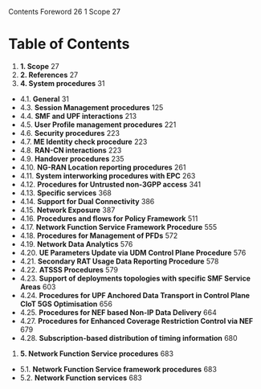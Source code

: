 
Contents
Foreword	26
1	Scope	27

# Table of Contents

1. **1. Scope**                                                       27
1. **2. References**                                                  27
1. **4. System procedures**                                           31
  - 4.1. **General**                                                   31
  - 4.3. **Session Management procedures**                             125
  - 4.4. **SMF and UPF interactions**                                  213
  - 4.5. **User Profile management procedures**                        221
  - 4.6. **Security procedures**                                       223
  - 4.7. **ME Identity check procedure**                               223
  - 4.8. **RAN-CN interactions**                                       223
  - 4.9. **Handover procedures**                                       235
  - 4.10. **NG-RAN Location reporting procedures**                     261
  - 4.11. **System interworking procedures with EPC**                  263
  - 4.12. **Procedures for Untrusted non-3GPP access**                 341
  - 4.13. **Specific services**                                        368
  - 4.14. **Support for Dual Connectivity**                            386
  - 4.15. **Network Exposure**                                         387
  - 4.16. **Procedures and flows for Policy Framework**                511
  - 4.17. **Network Function Service Framework Procedure**             555
  - 4.18. **Procedures for Management of PFDs**                        572
  - 4.19. **Network Data Analytics**                                   576
  - 4.20. **UE Parameters Update via UDM Control Plane Procedure**     576
  - 4.21. **Secondary RAT Usage Data Reporting Procedure**             578
  - 4.22. **ATSSS Procedures**                                         579
  - 4.23. **Support of deployments topologies with specific SMF Service Areas** 603
  - 4.24. **Procedures for UPF Anchored Data Transport in Control Plane CIoT 5GS Optimisation** 656
  - 4.25. **Procedures for NEF based Non-IP Data Delivery**            664
  - 4.27. **Procedures for Enhanced Coverage Restriction Control via NEF** 679
  - 4.28. **Subscription-based distribution of timing information**    680
1. **5. Network Function Service procedures**                         683
  - 5.1. **Network Function Service framework procedures**             683
  - 5.2. **Network Function services**                                 683
